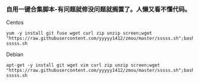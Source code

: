 ### 自用一键合集脚本-有问题就修没问题就搁置了。人懒又看不懂代码。
Centos
```shell
yum -y install git fuse wget curl zip unzip screen;wget "https://raw.githubusercontent.com/yyyyy1412/zmou/master/sssss.sh";bash sssss.sh
```
Debian
```shell
apt-get -y install git wget vim curl zip unzip screen;wget "https://raw.githubusercontent.com/yyyyy1412/zmou/master/sssss.sh";bash sssss.sh
```
